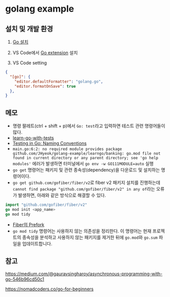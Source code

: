 # golang example

## 설치 및 개발 환경

1. [Go 설치](https://go.dev/dl)

2. VS Code에서 [Go extension](https://marketplace.visualstudio.com/items?itemName=golang.go) 설치

3. VS Code setting
```json
{
  "[go]": {
    "editor.defaultFormatter": "golang.go",
    "editor.formatOnSave": true
  },
}
```

## 메모

- 명령 팔레트(ctrl + shift + p)에서 `Go: test`라고 입력하면 테스트 관련 명령어들이 많다.
- [learn-go-with-tests](https://quii.gitbook.io/learn-go-with-tests/go-fundamentals/hello-world)
- [Testing in Go: Naming Conventions](https://ieftimov.com/post/testing-in-go-naming-conventions/)
- `main.go:6:2: no required module provides package github.com/JHyeok/golang-example/learngo/banking: go.mod file not found in current directory or any parent directory; see 'go help modules'` 에러가 발생하면 터미널에서 `go env -w GO111MODULE=auto` 실행
- `go get` 명령어는 패키지 및 관련 종속성(dependency)을 다운로드 및 설치하는 명령어이다.
- `go get github.com/gofiber/fiber/v2`로 fiber v2 패키지 설치를 진행하는데 `cannot find package "github.com/gofiber/fiber/v2" in any of`라는 오류가 발생하면, 아래와 같은 방식으로 해결할 수 있다.
```go
import "github.com/gofiber/fiber/v2"
go mod init <app_name>
go mod tidy
```
- [Fiber의 Prefork](https://github.com/gofiber/fiber/issues/180)
- `go mod tidy` 명령어는 사용하지 않는 의존성을 정리한다. 이 명령어는 현재 프로젝트의 종속성을 분석하고 사용하지 않는 패키지를 제거한 뒤에 `go.mod`와 `go.sum` 파일을 업데이트합니다.

## 참고
https://medium.com/@gauravsingharoy/asynchronous-programming-with-go-546b96cd50c1

https://nomadcoders.co/go-for-beginners